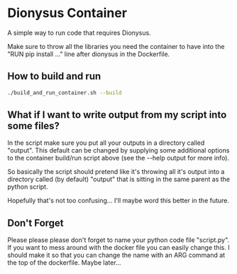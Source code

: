 # Dionysus Container

A simple way to run code that requires Dionysus.

Make sure to throw all the libraries you need the container to have into the "RUN pip install ..." line
after dionysus in the Dockerfile.

## How to build and run

```bash
./build_and_run_container.sh --build
```

## What if I want to write output from my script into some files?

In the script make sure you put all your outputs in a directory called "output".
This default can be changed by supplying some additional options to the
container build/run script above (see the --help output for more info).

So basically the script should pretend like it's throwing all it's output into
a directory called (by default) "output" that is sitting in the same parent as the python
script.

Hopefully that's not too confusing... I'll maybe word this better in the future.

## Don't Forget

Please please please don't forget to name your python code file "script.py".
If you want to mess around with the docker file you can easily change this.
I should make it so that you can change the name with an ARG command at the top
of the dockerfile. Maybe later...
